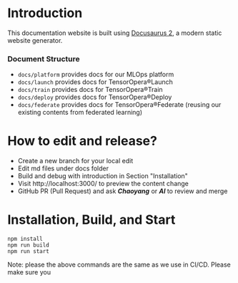 # Introduction

This documentation website is built using [Docusaurus 2](https://docusaurus.io/), a modern static website generator.

### Document Structure

- `docs/platform` provides docs for our MLOps platform
- `docs/launch` provides docs for TensorOpera®Launch
- `docs/train` provides docs for TensorOpera®Train
- `docs/deploy` provides docs for TensorOpera®Deploy
- `docs/federate` provides docs for TensorOpera®Federate (reusing our existing contents from federated learning)

# How to edit and release?

- Create a new branch for your local edit
- Edit md files under docs folder
- Build and debug with introduction in Section "Installation"
- Visit http://localhost:3000/ to preview the content change
- GitHub PR (Pull Request) and ask _**Chaoyang**_ or _**Al**_ to review and merge

# Installation, Build, and Start

```
npm install
npm run build
npm run start
```

Note: please the above commands are the same as we use in CI/CD. Please make sure you

